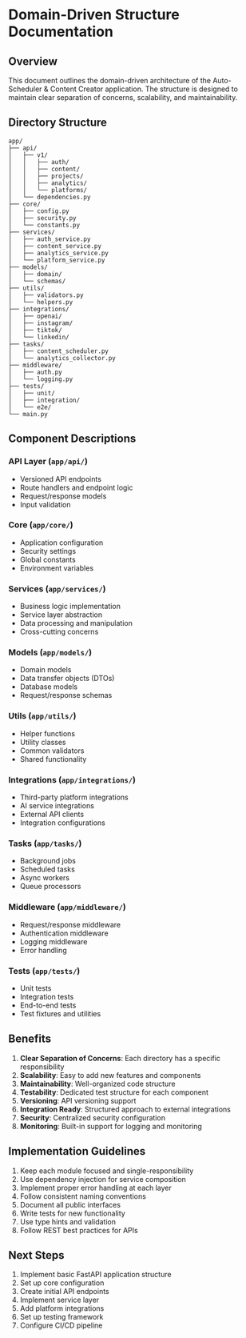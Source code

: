 # Domain-Driven Structure Documentation

## Overview
This document outlines the domain-driven architecture of the Auto-Scheduler & Content Creator application. The structure is designed to maintain clear separation of concerns, scalability, and maintainability.

## Directory Structure

```
app/
├── api/
│   ├── v1/
│   │   ├── auth/
│   │   ├── content/
│   │   ├── projects/
│   │   ├── analytics/
│   │   └── platforms/
│   └── dependencies.py
├── core/
│   ├── config.py
│   ├── security.py
│   └── constants.py
├── services/
│   ├── auth_service.py
│   ├── content_service.py
│   ├── analytics_service.py
│   └── platform_service.py
├── models/
│   ├── domain/
│   └── schemas/
├── utils/
│   ├── validators.py
│   └── helpers.py
├── integrations/
│   ├── openai/
│   ├── instagram/
│   ├── tiktok/
│   └── linkedin/
├── tasks/
│   ├── content_scheduler.py
│   └── analytics_collector.py
├── middleware/
│   ├── auth.py
│   └── logging.py
├── tests/
│   ├── unit/
│   ├── integration/
│   └── e2e/
└── main.py
```

## Component Descriptions

### API Layer (`app/api/`)
- Versioned API endpoints
- Route handlers and endpoint logic
- Request/response models
- Input validation

### Core (`app/core/`)
- Application configuration
- Security settings
- Global constants
- Environment variables

### Services (`app/services/`)
- Business logic implementation
- Service layer abstraction
- Data processing and manipulation
- Cross-cutting concerns

### Models (`app/models/`)
- Domain models
- Data transfer objects (DTOs)
- Database models
- Request/response schemas

### Utils (`app/utils/`)
- Helper functions
- Utility classes
- Common validators
- Shared functionality

### Integrations (`app/integrations/`)
- Third-party platform integrations
- AI service integrations
- External API clients
- Integration configurations

### Tasks (`app/tasks/`)
- Background jobs
- Scheduled tasks
- Async workers
- Queue processors

### Middleware (`app/middleware/`)
- Request/response middleware
- Authentication middleware
- Logging middleware
- Error handling

### Tests (`app/tests/`)
- Unit tests
- Integration tests
- End-to-end tests
- Test fixtures and utilities

## Benefits

1. **Clear Separation of Concerns**: Each directory has a specific responsibility
2. **Scalability**: Easy to add new features and components
3. **Maintainability**: Well-organized code structure
4. **Testability**: Dedicated test structure for each component
5. **Versioning**: API versioning support
6. **Integration Ready**: Structured approach to external integrations
7. **Security**: Centralized security configuration
8. **Monitoring**: Built-in support for logging and monitoring

## Implementation Guidelines

1. Keep each module focused and single-responsibility
2. Use dependency injection for service composition
3. Implement proper error handling at each layer
4. Follow consistent naming conventions
5. Document all public interfaces
6. Write tests for new functionality
7. Use type hints and validation
8. Follow REST best practices for APIs

## Next Steps

1. Implement basic FastAPI application structure
2. Set up core configuration
3. Create initial API endpoints
4. Implement service layer
5. Add platform integrations
6. Set up testing framework
7. Configure CI/CD pipeline 
